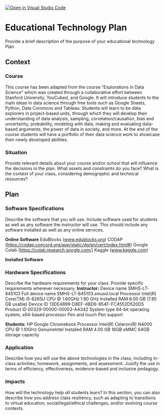 [![Open in Visual Studio Code](https://classroom.github.com/assets/open-in-vscode-c66648af7eb3fe8bc4f294546bfd86ef473780cde1dea487d3c4ff354943c9ae.svg)](https://classroom.github.com/online_ide?assignment_repo_id=8262313&assignment_repo_type=AssignmentRepo)
# Educational Technology Plan

Provide a brief description of the purpose of your educational technology Plan

## Context

### Course

This course has been adapted from the course “Explorations in Data Science” which was created through a collaborative effort between Stanford University, YouCubed, and Google. It will introduce students to the main ideas in data science through free tools such as Google Sheets, Python, Data Commons and Tableau. Students will learn to be data explorers in project-based units, through which they will develop their understanding of data analysis, sampling, correlation/causation, bias and uncertainty, probability, modeling with data, making and evaluating data-based arguments, the power of data in society, and more. At the end of the course students will have a portfolio of their data science work to showcase their newly developed abilities.


### Situation

Provide relevant details about your course and/or school that will influence the
decisions in the plan. What assets and constraints do you face? What is the
context of your class, considering demographic and technical resources?

## Plan

### Software Specifications

Describe the software that you will use. Include software used for students as
well as any software the instructor will use. This should include any software
installed as well as any online services.

**Online Software**
EduBlocks (www.edublocks.org)
CODAP (https://codap.concord.org/app/static/dg/en/cert/index.html#)
Google Colab (https://colab.research.google.com/)
Kaggle (www.kaggle.com)

**Installed Software**


### Hardware Specifications

Describe the hardware requirements for your class. Provide specific requirements
wherever necessary.
**Instructor:**
Device name	SMHS-LT-845103
Full device name	SMHS-LT-845103.smusd.local
Processor	Intel(R) Core(TM) i5-8265U CPU @ 1.60GHz   1.80 GHz
Installed RAM	8.00 GB (7.85 GB usable)
Device ID	13DE4899-D8EF-4BD6-954F-FC4552D520D5
Product ID	00329-00000-00003-AA342
System type	64-bit operating system, x64-based processor
Pen and touch	Pen support

**Students:**
HP Google Chromebook
Processor Intel(R) Celeron(R) N4000 CPU @ 1.10GHz GenuineIntel
Installed RAM	4.00 GB
16GB eMMC
64GB storage capacity

### Application

Describe how you will use the above technologies in the class, including
in-class activities, homework, assignments, and assessment. Justify the use
in terms of efficiency, effectiveness, evidence-based and inclusive pedagogy.

### Impacts

How will the technology help *all* students learn? In this section, you can also
describe how you address class resiliency, such as adapting to
transitions to virtual education, social/legal/ethical challenges,  and/or
evolving course contexts.
